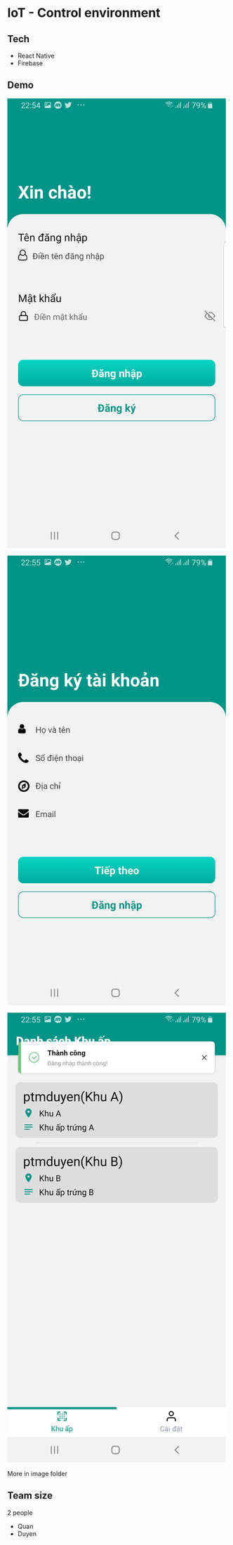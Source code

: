 # IoT - Control environment

## Tech

- React Native
- Firebase

## Demo

![Login](<./images/demo%20(6).jpg> 'Login')

![Register](<./images/demo%20(7).jpg> 'Register')

![Area](<./images/demo%20(9).jpg> 'Area')

More in image folder

## Team size

2 people

- Quan
- Duyen
